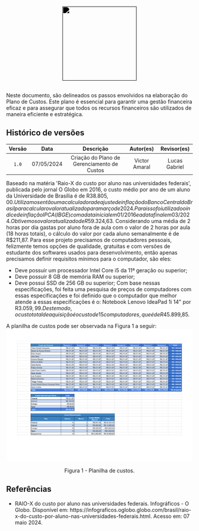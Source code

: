 <br/>

<div style="display: flex; flex-direction: column; justify-content: center; align-items:center;">
    <img src="https://dansousamelo.github.io/RQ_ISP/assets/backlog/BACKLOG-ICON.png" width="200" height="200" style="filter: brightness(0%);"ss />
</div>

<br/>

Neste documento, são delineados os passos envolvidos na elaboração do Plano de Custos. Este plano é essencial para garantir uma gestão financeira eficaz e para assegurar que todos os recursos financeiros são utilizados de maneira eficiente e estratégica.


## Histórico de versões

| Versão |    Data    |                  Descrição                  |   Autor(es)   |  Revisor(es)  |
| :----: | :--------: | :-----------------------------------------: | :-----------: | :-----------: |
| `1.0`  | 07/05/2024 | Criação do Plano de Gerenciamento de Custos | Victor Amaral | Lucas Gabriel |

Baseado na matéria 'Raio-X do custo por aluno nas universidades federais', publicada pelo jornal O Globo em 2016, o custo médio por ano de um aluno da Universidade de Brasília é de R$38.805,00. Utilizamos então uma calculadora de ajuste de inflação do Banco Central do Brasil para calcular o valor atualizado para março de 2024. Para isso foi utilizado o índice de inflação IPCA (IBGE) com a data inicial em 01/2016 e a data final em 03/2024. Obtivemos o valor atualizado de R$59.324,63. Considerando uma média de 2 horas por dia gastas por aluno fora de aula com o valor de 2 horas por aula (18 horas totais), o cálculo do valor por cada aluno semanalmente é de R$211,87. Para esse projeto precisamos de computadores pessoais, felizmente temos opções de qualidade, gratuitas e com versões de estudante dos softwares usados para desenvolvimento, então apenas precisamos definir requisitos mínimos para o computador, são eles:
- Deve possuir um processador Intel Core i5 da 11ª geração ou superior;
- Deve possuir 8 GB de memória RAM ou superior;
- Deve possui SSD de 256 GB ou superior;
Com base nessas especificações, foi feita uma pesquisa de preços de computadores com essas especificações e foi definido que o computador que melhor atende a essas especificações é o: Notebook Lenovo IdeaPad 1i 14" por R$3.059,99. Deste modo, o custo total de aquisição é o custo de 15 computadores, que é de R$45.899,85.

A planilha de custos pode ser observada na Figura 1 a seguir:
![Figura 1 - Planilha de custos.](../assets/planilha-custos.png)

<center> Figura 1 - Planilha de custos.</center>

## Referências


* <div> RAIO-X do custo por aluno nas universidades federais. Infográficos - O Globo. Disponível em: https://infograficos.oglobo.globo.com/brasil/raio-x-do-custo-por-aluno-nas-universidades-federais.html. Acesso em: 07 maio 2024.</div>
